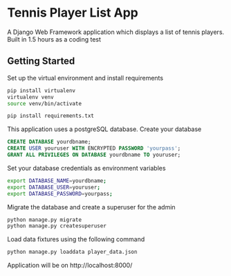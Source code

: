 # Tennis Player List App

A Django Web Framework application which displays a list of tennis players. Built in 1.5 hours as a coding test

## Getting Started

Set up the virtual environment and install requirements

```bash
pip install virtualenv
virtualenv venv
source venv/bin/activate

pip install requirements.txt
```

This application uses a postgreSQL database.
Create your database

```sql
CREATE DATABASE yourdbname;
CREATE USER youruser WITH ENCRYPTED PASSWORD 'yourpass';
GRANT ALL PRIVILEGES ON DATABASE yourdbname TO youruser;
```

Set your database credentials as environment variables

```bash
export DATABASE_NAME=yourdbname;
export DATABASE_USER=youruser;
export DATABASE_PASSWORD=yourpass;
```

Migrate the database and create a superuser for the admin

```bash
python manage.py migrate
python manage.py createsuperuser
```

Load data fixtures using the following command
```bash
python manage.py loaddata player_data.json
```

Application will be on http://localhost:8000/
